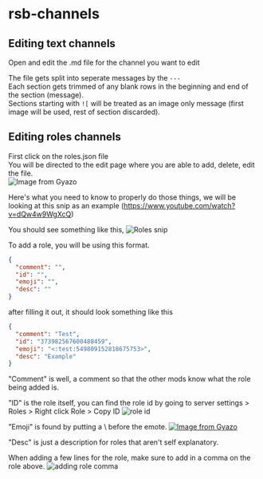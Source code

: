 # rsb-channels

## Editing text channels

Open and edit the .md file for the channel you want to edit

The file gets split into seperate messages by the `---`  
Each section gets trimmed of any blank rows in the beginning and end of the section (message).  
Sections starting with `![` will be treated as an image only message (first image will be used, rest of section discarded).  

## Editing roles channels

First click on the roles.json file  
You will be directed to the edit page where you are able to add, delete, edit the file.  
![Image from Gyazo](https://i.gyazo.com/536d7f00cdf60fa4f963c12f66104845.gif)

Here's what you need to know to properly do those things, we will be looking at this snip as an example (https://www.youtube.com/watch?v=dQw4w9WgXcQ)

You should see something like this, ![Roles snip](https://cdn.discordapp.com/attachments/465059517550428173/549808419251421184/unknown.png)

To add a role, you will be using this format.

```json
{
  "comment": "",
  "id": "",
  "emoji": "",
  "desc": ""
}
```

after filling it out, it should look something like this

```json
{
  "comment": "Test",
  "id": "373982567600488459",
  "emoji": "<:test:549809152818675753>",
  "desc": "Example"
}
```

"Comment" is well, a comment so that the other mods know what the role being added is.

"ID" is the role itself, you can find the role id by going to server settings > Roles > Right click Role > Copy ID
![role id](https://cdn.discordapp.com/attachments/465059517550428173/742799856665493604/unknown.png)

"Emoji" is found by putting a \ before the emote. 
[![Image from Gyazo](https://i.gyazo.com/43366b282997025f68ac5aa9de18bee3.gif)](https://gyazo.com/43366b282997025f68ac5aa9de18bee3)

"Desc" is just a description for roles that aren't self explanatory.

When adding a few lines for the role, make sure to add in a comma on the role above.
 ![adding role comma](https://cdn.discordapp.com/attachments/465059517550428173/549818678795829268/unknown.png)
